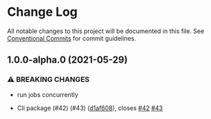 # Change Log

All notable changes to this project will be documented in this file.
See [Conventional Commits](https://conventionalcommits.org) for commit guidelines.

## 1.0.0-alpha.0 (2021-05-29)

### ⚠ BREAKING CHANGES

- run jobs concurrently

- Cli package (#42) (#43) ([d1af608](https://github.com/anass-nadir/my-shop/commit/d1af60892a5b9e7ce72d77c0c223fed7add7a242)), closes [#42](https://github.com/anass-nadir/my-shop/issues/42) [#43](https://github.com/anass-nadir/my-shop/issues/43)

